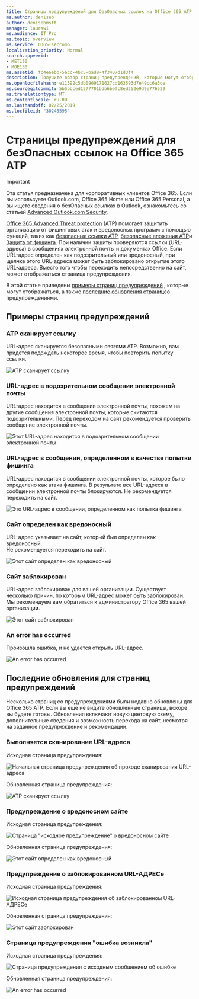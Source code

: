 ```yaml
---
title: Страницы предупреждений для безОпасных ссылок на Office 365 ATP
ms.author: deniseb
author: denisebmsft
manager: laurawi
ms.audience: IT Pro
ms.topic: overview
ms.service: O365-seccomp
localization_priority: Normal
search.appverid:
- MET150
- MOE150
ms.assetid: fc4e6ebb-5acc-4bc5-bad8-4f3407d1d3f4
description: Получите обзор страниц предупреждений, которые могут отображаться при работе с Office 365 Advanced Threat protection.
ms.openlocfilehash: e11592c5db0909171627cd163593d7e49cc6a5de
ms.sourcegitcommit: 5b5bbced1577701bdb6befc8ed252e9d9e776529
ms.translationtype: MT
ms.contentlocale: ru-RU
ms.lasthandoff: 02/25/2019
ms.locfileid: "30245595"
---
```

# <a name="office-365-atp-safe-links-warning-pages"></a>Страницы предупреждений для безОпасных ссылок на Office 365 ATP

> [!IMPORTANT]
> Эта статья предназначена для корпоративных клиентов Office 365. Если вы используете Outlook.com, Office 365 Home или Office 365 Personal, а вы ищете сведения о безОпасных ссылках в Outlook, ознакомьтесь со статьей [Advanced Outlook.com Security](https://support.office.com/article/advanced-outlook-com-security-for-office-365-subscribers-882d2243-eab9-4545-a58a-b36fee4a46e2).

[Office 365 Advanced Threat protection](office-365-atp.md) (ATP) помогает защитить организацию от фишинговых атак и вредоносных программ с помощью функций, таких как [безопасные ссылки ATP](atp-safe-links.md), [безопасные вложения ATP](atp-safe-attachments.md)и [Защита от фишинга](anti-phishing-protection.md). При наличии защиты проверяются ссылки (URL-адреса) в сообщениях электронной почты и документах Office. Если URL-адрес определен как подозрительный или вредоносный, при щелчке этого URL-адреса может быть заблокировано открытие этого URL-адреса. Вместо того чтобы переходить непосредственно на сайт, может отображаться страница предупреждения. 
  
В этой статье приведены [примеры страниц предупреждений](atp-safe-links-warning-pages.md#examples) , которые могут отображаться, а также [последние обновления страниц](atp-safe-links-warning-pages.md#updates)со предупреждениями.
  
## <a name="examples-of-warning-pages"></a>Примеры страниц предупреждений

### <a name="atp-is-scanning-the-link"></a>ATP сканирует ссылку

URL-адрес сканируется безопасными связями ATP. Возможно, вам придется подождать некоторое время, чтобы повторить попытку ссылки.

![ATP сканирует ссылку](media/ee8dd5ed-6b91-4248-b054-12b719e8d0ed.png)

### <a name="a-url-is-in-a-suspicious-email-message"></a>URL-адрес в подозрительном сообщении электронной почты

URL-адрес находится в сообщении электронной почты, похожем на другие сообщения электронной почты, которые считаются подозрительными. Перед переходом на сайт рекомендуется проверить сообщение электронной почты.

![Этот URL-адрес находится в подозрительном сообщении электронной почты](media/33f57923-23e3-4b0f-838b-6ad589ba897b.png)

### <a name="a-url-is-in-a-message-identified-as-a-phishing-attempt"></a>URL-адрес в сообщении, определенном в качестве попытки фишинга

URL-адрес находится в сообщении электронной почты, которое было определено как атака фишинга. В результате все URL-адреса в сообщении электронной почты блокируются. Не рекомендуется переходить на сайт.

![Это URL-адрес в сообщении, определенном как попытка фишинга](media/6e544a28-0604-4821-aba6-d5a57bb917e5.png)

### <a name="a-site-has-been-identified-as-malicious"></a>Сайт определен как вредоносный

URL-адрес указывает на сайт, который был определен как вредоносный.  <br/> Не рекомендуется переходить на сайт.

![Этот сайт определен как вредоносный](media/058883c8-23f0-4672-9c1c-66b084796177.png)

### <a name="a-site-is-blocked"></a>Сайт заблокирован

URL-адрес заблокирован для вашей организации. Существует несколько причин, по которым URL-адрес может быть заблокирован. Мы рекомендуем вам обратиться к администратору Office 365 вашей организации.

![Этот сайт заблокирован](media/6b4bda2d-a1e6-419e-8b10-588e83c3af3f.png)

### <a name="an-error-has-occurred"></a>An error has occurred

Произошла ошибка, и не удается открыть URL-адрес.

![An error has occurred](media/2f7465a4-1cf4-4c1c-b7d4-3c07e4b795b4.png)

## <a name="recent-updates-to-warning-pages"></a>Последние обновления для страниц предупреждений

Несколько страниц со предупреждениями были недавно обновлены для Office 365 ATP. Если вы еще не видите обновленные страницы, вскоре вы будете готовы. Обновления включают новую цветовую схему, дополнительные сведения и возможность перехода на сайт, несмотря на заданное предупреждение и рекомендации.

### <a name="url-scan-in-progress"></a>Выполняется сканирование URL-адреса

Исходная страница предупреждения:

![Начальная страница предупреждения об проходе сканирования URL-адреса](media/04368763-763f-43d6-94a4-a48291d36893.png)

Обновленная страница предупреждения:

![ATP сканирует ссылку](media/ee8dd5ed-6b91-4248-b054-12b719e8d0ed.png)

### <a name="malicious-site-warning"></a>Предупреждение о вредоносном сайте

Исходная страница предупреждения:

![Страница "исходное предупреждение" о вредоносном сайте](media/b9efda09-6dd8-46ef-82cb-56e4d538b8f5.png)

Обновленная страница предупреждения:

![Этот сайт определен как вредоносный](media/058883c8-23f0-4672-9c1c-66b084796177.png)

### <a name="blocked-url-warning"></a>Предупреждение о заблокированном URL-АДРЕСе

Исходная страница предупреждения:

![Исходная страница предупреждения об заблокированном URL-АДРЕСе](media/3d6ba028-30bf-45fc-958e-d3aad3defc83.png)

Обновленная страница предупреждения:

![Этот сайт заблокирован](media/6b4bda2d-a1e6-419e-8b10-588e83c3af3f.png)

### <a name="error-occurred-warning-page"></a>Страница предупреждения "ошибка возникла"

Исходная страница предупреждения:

![Страница предупреждения с исходным сообщением об ошибке](media/9aaa4383-2f23-48be-bdaa-8efbcb2acc70.png)

Обновленная страница предупреждения:

![An error has occurred](media/2f7465a4-1cf4-4c1c-b7d4-3c07e4b795b4.png)
   
